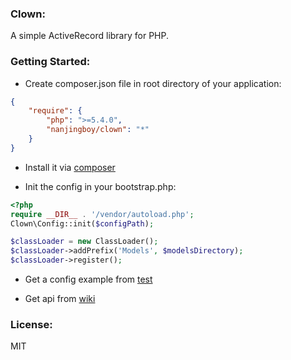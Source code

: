 ### Clown:

A simple ActiveRecord library for PHP.

### Getting Started:

* Create composer.json file in root directory of your application:

```json
{
    "require": {
        "php": ">=5.4.0",
        "nanjingboy/clown": "*"
    }
}
```
* Install it via [composer](https://getcomposer.org/doc/00-intro.md)

* Init the config in your bootstrap.php:

```php
<?php
require __DIR__ . '/vendor/autoload.php';
Clown\Config::init($configPath);

$classLoader = new ClassLoader();
$classLoader->addPrefix('Models', $modelsDirectory);
$classLoader->register();
```

* Get a config example from [test](https://github.com/nanjingboy/clown/tree/master/test/configs/test/clown.php)

* Get api from [wiki](https://github.com/nanjingboy/clown/wiki)

### License:

MIT

